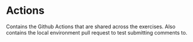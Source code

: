 # Actions

Contains the Github Actions that are shared across the exercises. Also contains the local environment pull request to
test submitting comments to.

